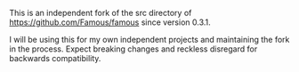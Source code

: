 This is an independent fork of the src directory of https://github.com/Famous/famous since version 0.3.1.

I will be using this for my own independent projects and maintaining the fork in the process. Expect breaking
changes and reckless disregard for backwards compatibility.